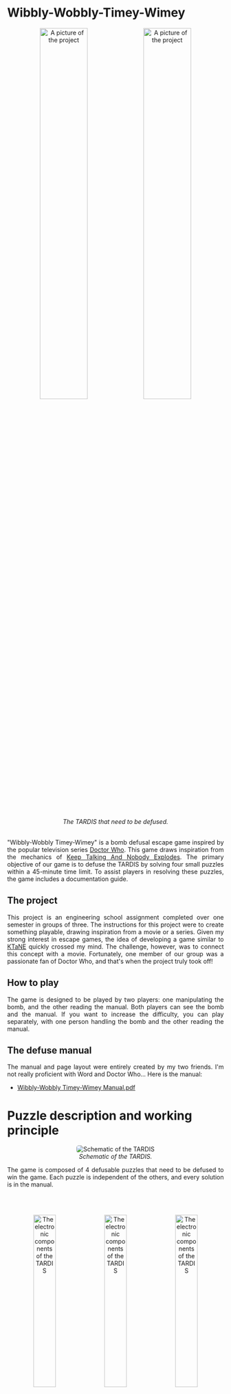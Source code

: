 # Wibbly-Wobbly-Timey-Wimey

<p align="center">
  <img src="_img/project_front_face.jpg" width="47%" alt="A picture of the project" style="border-radius: 5px;"/>
  <img src="_img/project_back_face.jpg" width="47%" alt="A picture of the project" style="border-radius: 5px;"/>
  <br />
  <i>The TARDIS that need to be defused.</i>
</p>
<br />

<div style="text-align: justify">
"Wibbly-Wobbly Timey-Wimey" is a bomb defusal escape game inspired by the popular television series <a href="https://fr.wikipedia.org/wiki/Doctor_Who" target="_blank">Doctor Who</a>. This game draws inspiration from the mechanics of <a href="https://keeptalkinggame.com/" target="_blank">Keep Talking And Nobody Explodes</a>. The primary objective of our game is to defuse the TARDIS by solving four small puzzles within a 45-minute time limit. To assist players in resolving these puzzles, the game includes a documentation guide.
</div>

## The project
<div style="text-align: justify">
This project is an engineering school assignment completed over one semester in groups of three. The instructions for this project were to create something playable, drawing inspiration from a movie or a series. Given my strong interest in escape games, the idea of developing a game similar to <a href="https://keeptalkinggame.com/" target="_blank">KTaNE</a> quickly crossed my mind. The challenge, however, was to connect this concept with a movie. Fortunately, one member of our group was a passionate fan of Doctor Who, and that's when the project truly took off!
</div>

## How to play
<div style="text-align: justify">
The game is designed to be played by two players: one manipulating the bomb, and the other reading the manual. Both players can see the bomb and the manual. If you want to increase the difficulty, you can play separately, with one person handling the bomb and the other reading the manual.
</div>

## The defuse manual
<div style="text-align: justify">
The manual and page layout were entirely created by my two friends. I'm not really proficient with Word and Doctor Who... Here is the manual:
</div>

- [Wibbly-Wobbly Timey-Wimey Manual.pdf](MANUAL/Wibbly-Wobbly_Timey-Wimey_Manual.pdf)


# Puzzle description and working principle

<p align="center">
  <img src="_img/tardis.png" alt="Schematic of the TARDIS" style="border-radius: 5px; max-height: 300px;"/>
  <br />
  <i>Schematic of the TARDIS.</i>
</p>

<div style="text-align: justify">
The game is composed of 4 defusable puzzles that need to be defused to win the game. Each puzzle is independent of the others, and every solution is in the manual.

<br /><br />
<p align="center">
  <img src="_img/electronic.jpg" width=32% alt="The electronic components of the TARDIS" style="border-radius: 5px;"/>
  <img src="_img/electronic1.jpg" width=32% alt="The electronic components of the TARDIS" style="border-radius: 5px;"/>
  <img src="_img/electronic2.jpg" width=32% alt="The electronic components of the TARDIS" style="border-radius: 5px;"/>
  <br />
  <i>The electronic components of the TARDIS.</i>

</p>
<br />

This project uses an Arduino MEGA as the main microcontroller. Each module consists of a custom-made electronic circuit soldered onto perfboard. The entire system is powered by four lithium-ion 18650 batteries arranged in series, allowing the project to run continuously for 45 minutes.
</div>


## The Timer
<p align="center">
    <video style="border-radius: 5px; max-height: 300px;" autoplay muted loop controls>
    <source src="_img/timer.mp4" type="video/mp4">
    </video>
</p>

<div style="text-align: justify">
The timer module is a simple 4-digit 7-segment display that indicates the remaining time of the game.
</div>

## The Joystick
<p align="center">
    <video style="border-radius: 5px; max-height: 300px;" autoplay muted loop controls>
    <source src="_img/joystick.mp4" type="video/mp4">
    </video>
</p>

<div style="text-align: justify">
The joystick puzzle consists of a joystick and a 16-LED ring that displays a binary code. Based on the code shown by the ring, the user needs to identify the correct directional sequence in the manual and replicate it on the joystick to solve and unlock the puzzle.
</div>

## The LCD
<p align="center">
    <video style="border-radius: 5px; max-height: 300px;" autoplay muted loop controls>
    <source src="_img/lcd.mp4" type="video/mp4">
    </video>
</p>

<div style="text-align: justify">
The LCD puzzle consists of an LCD screen and four buttons. Two symbols and a group of letters are displayed on the LCD. The user needs to decipher the word based on the two symbols, using the manual to unlock this puzzle.
</div>

## Wires
<p align="center">
  <img src="_img/wire.png" alt="wire module" style="border-radius: 5px; max-height: 300px;"/>
  <br />
</p>

<div style="text-align: justify">
To unlock this puzzle, you need to cut the correct combination of wires, as indicated in the manual. Be careful, as cutting a wire that was not meant to be cut will lock the puzzle forever! :D 
</div>

## The Gyroscope
<p align="center">
    <video style="border-radius: 5px; max-height: 300px;" autoplay muted loop controls>
    <source src="_img/gyro.mp4" type="video/mp4">
    </video>
</p>

<div style="text-align: justify">
The gyroscope module is pretty easy to defuse. You need to rotate the TARDIS to move a dot on the LED matrix. This dot needs to be placed on the other static dot to validate a step. You will need to do this 5 times to defuse this module.
</div>

# 3D Project
<p align="center">
    <video style="border-radius: 5px; max-height: 300px;" autoplay muted loop controls>
    <source src="_img/3D_project_build.mp4" type="video/mp4">
    </video>
</p>

<div style="text-align: justify">
The structure of the project is entirely 3D printed using a Sidewinder X1 and a Wanhao D12. One of the instructions for this project was that it needed to be demountable, so we couldn't use glue to attach components or anything (I really don't like glue anyway, ahah!).
</div>

## The base
<p align="center">
  <img src="_img/structure.png" alt="3D model of base structure" style="border-radius: 5px; max-height: 300px;"/>
  <br />
  <i>3D model of the TARDIS base structure.</i>
</p>
<br />
<div style="text-align: justify">
The main structure of the TARDIS consists of two identical bases held together by four metal rods cut to size and press-fitted inside four holes in those bases. This structure is exceptionally strong and can support my weight (70 kg) in compression, and likely even more.
</div>

## Each faces
<p align="center">
  <img src="_img/front_face.png" alt="3D model of the front face" style="border-radius: 5px; max-height: 300px;"/>
  <br />
  <i>3D model of the TARDIS front face.</i>
  <br />
  <br />
  <img src="_img/back_face.png" alt="3D model of the back face" style="border-radius: 5px; max-height: 300px;"/>
  <br />
  <i>3D model of the back TARDIS back face.</i>
</p>
<br />

<div style="text-align: justify">
Every module is distributed on the front and back surfaces of the TARDIS. Designing these surfaces was a nightmare, as each module had to fit into a very tight space. Additionally, we had to incorporate our clipping mechanism to ensure that everything securely holds onto these surfaces.
</div>

## Clipping method
<div style="text-align: justify">
Since glue was forbidden, I had to come up with an idea to secure every custom-made perfboard to the front and back faces. The initial concept involved creating small chamfers to insert the perfboard and secure it in place using clips. This method worked quite well for a single attachment, but after removing the board, the chamfers tended to wear out, rendering them ineffective for subsequent uses.

<br />
<p align="center">
  <img src="_img/old_clip.png" alt="The abandonned clipping method" style="border-radius: 5px; max-height: 300px;"/>
  <br />
  <i>The abandonned clipping method. </i>
</p>

I didn't like the idea of reprinting a 6-hour-long piece just because one clip is worn. So I came up with another idea. Each board is held in place by small 3D printed pieces that fit into notches.

<p align="center">
  <img src="_img/clip.png" alt="The really good clipping method" style="border-radius: 5px; max-height: 300px;"/>
  <br />
  <i>The really good (clever? 🫣) clipping method. </i>
</p>

Here is one of those pieces that is heated to become deformable, allowing us to install it inside those notches. Once installed, we let these pieces cool down and regain their stiffness. And TADAAAA! In the event that we need to remove a module, we can cut these small pieces with a cutting plier. If we want to reinstall the module, one piece takes up to three minutes to print (Wayyyy better than 6 hours), making it possible to reinstall the module.
</div>


# Conclusion
<div style="text-align: justify">
This project is by far the most advanced I have undertaken so far. I truly enjoyed imagining puzzles and bringing them to life using electronics and code. Additionally, we received a really good grade for this project! :D
</div>

# Licence
- romainflcht